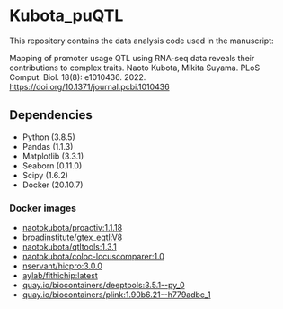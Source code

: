 # Kubota_puQTL

This repository contains the data analysis code used in the manuscript:

Mapping of promoter usage QTL using RNA-seq data reveals their contributions to complex traits.
Naoto Kubota, Mikita Suyama.
PLoS Comput. Biol. 18(8): e1010436. 2022.
https://doi.org/10.1371/journal.pcbi.1010436

## Dependencies

- Python (3.8.5)
- Pandas (1.1.3)
- Matplotlib (3.3.1)
- Seaborn (0.11.0)
- Scipy (1.6.2)
- Docker (20.10.7)

### Docker images
- [naotokubota/proactiv:1.1.18](https://hub.docker.com/repository/docker/naotokubota/proactiv)
- [broadinstitute/gtex_eqtl:V8](https://hub.docker.com/r/broadinstitute/gtex_eqtl)
- [naotokubota/qtltools:1.3.1](https://hub.docker.com/repository/docker/naotokubota/qtltools)
- [naotokubota/coloc-locuscomparer:1.0](https://hub.docker.com/repository/docker/naotokubota/coloc-locuscomparer)
- [nservant/hicpro:3.0.0](https://hub.docker.com/r/nservant/hicpro)
- [aylab/fithichip:latest](https://hub.docker.com/r/aylab/fithichip)
- [quay.io/biocontainers/deeptools:3.5.1--py_0](https://quay.io/repository/biocontainers/deeptools)
- [quay.io/biocontainers/plink:1.90b6.21--h779adbc_1](https://quay.io/repository/biocontainers/plink)